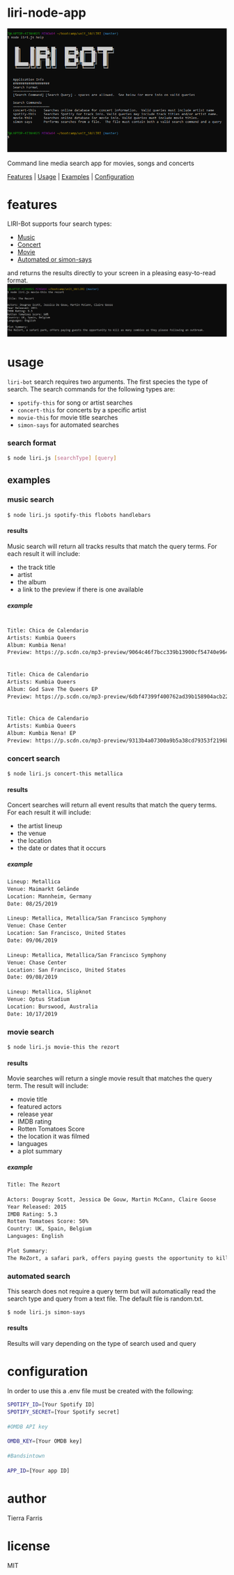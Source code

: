 # liri-node-app

![screenshot](./images/liri-bot.png)

Command line media search app for movies, songs and concerts

[Features](#features) | [Usage](#usage) | [Examples](#examples) | [Configuration](#configuration)

# features

LIRI-Bot supports four search types:
 - [Music](#music-search)
 - [Concert](#concert-search)
 - [Movie](#movie-search)
 - [Automated or simon-says](#automated-search)
 
 and returns the results directly to your screen in a pleasing easy-to-read format. 
 ![music-search-screenshot](./images/movie-search-results.png)

# usage
`liri-bot` search requires two arguments. The first species the type of search. The search commands for the following types are:
-  `spotify-this` for song or artist searches
-  `concert-this` for concerts by a specific artist
- `movie-this` for movie title searches
- `simon-says` for automated searches

### search format
```sh
$ node liri.js [searchType] [query]
```
## examples

### music search
```sh
$ node liri.js spotify-this flobots handlebars
```
#### results
Music search will return all tracks results that match the query terms.  For each result it will include:
- the track title
- artist
- the album
- a link to the preview if there is one available
##### example
```sh

Title: Chica de Calendario
Artists: Kumbia Queers
Album: Kumbia Nena!
Preview: https://p.scdn.co/mp3-preview/9064c46f7bcc339b13900cf54740e96410e18df1?cid=ec76dba95e1e415185a108b0a67bc2ce


Title: Chica de Calendario
Artists: Kumbia Queers
Album: God Save The Queers EP
Preview: https://p.scdn.co/mp3-preview/6dbf47399f400762ad39b158904acb229f91f9b8?cid=ec76dba95e1e415185a108b0a67bc2ce


Title: Chica de Calendario
Artists: Kumbia Queers
Album: Kumbia Nena! EP
Preview: https://p.scdn.co/mp3-preview/9313b4a07300a9b5a38cd79353f2196b2c5eb97b?cid=ec76dba95e1e415185a108b0a67bc2ce

```
### concert search
```sh
$ node liri.js concert-this metallica
```
#### results
Concert searches will return all event results that match the query terms.  For each result it will include:
- the artist lineup
- the venue
- the location
- the date or dates that it occurs
##### example
```sh
Lineup: Metallica
Venue: Maimarkt Gelände
Location: Mannheim, Germany
Date: 08/25/2019

Lineup: Metallica, Metallica/San Francisco Symphony
Venue: Chase Center
Location: San Francisco, United States
Date: 09/06/2019

Lineup: Metallica, Metallica/San Francisco Symphony
Venue: Chase Center
Location: San Francisco, United States
Date: 09/08/2019

Lineup: Metallica, Slipknot
Venue: Optus Stadium
Location: Burswood, Australia
Date: 10/17/2019

```
### movie search
```sh
$ node liri.js movie-this the rezort
```
#### results
Movie searches will return a single movie result that matches the query term.  The result will include:
- movie title
- featured actors
- release year
- IMDB rating
- Rotten Tomatoes Score
- the location it was filmed
- languages
- a plot summary

##### example
```sh
Title: The Rezort

Actors: Dougray Scott, Jessica De Gouw, Martin McCann, Claire Goose
Year Released: 2015
IMDB Rating: 5.3
Rotten Tomatoes Score: 50%
Country: UK, Spain, Belgium
Languages: English

Plot Summary:
The ReZort, a safari park, offers paying guests the opportunity to kill as many zombies as they please following an outbreak
```
### automated search
This search does not require a query term but will automatically read the search type and query from a text file.  The default file is random.txt. 
```sh
$ node liri.js simon-says
```
#### results
Results will vary depending on the type of search used and query

# configuration
In order to use this a .env file must be created with the following:  
```sh
SPOTIFY_ID=[Your Spotify ID]
SPOTIFY_SECRET=[Your Spotify secret]

#OMDB API key

OMDB_KEY=[Your OMDB key]

#Bandsintown

APP_ID=[Your app ID]
```
# author
Tierra Farris

# license

MIT